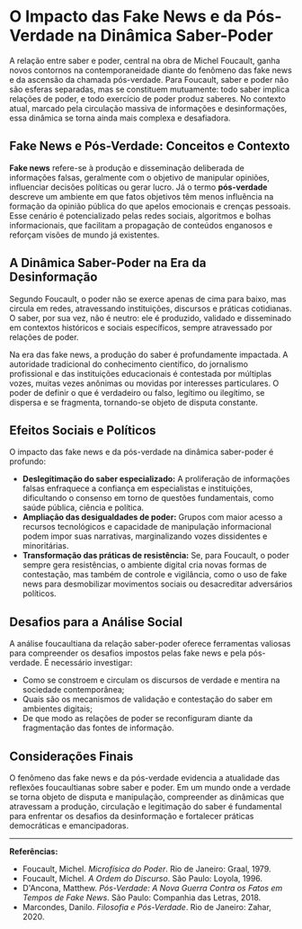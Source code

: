 
# O Impacto das Fake News e da Pós-Verdade na Dinâmica Saber-Poder

A relação entre saber e poder, central na obra de Michel Foucault, ganha novos contornos na contemporaneidade diante do fenômeno das fake news e da ascensão da chamada pós-verdade. Para Foucault, saber e poder não são esferas separadas, mas se constituem mutuamente: todo saber implica relações de poder, e todo exercício de poder produz saberes. No contexto atual, marcado pela circulação massiva de informações e desinformações, essa dinâmica se torna ainda mais complexa e desafiadora.

## Fake News e Pós-Verdade: Conceitos e Contexto

**Fake news** refere-se à produção e disseminação deliberada de informações falsas, geralmente com o objetivo de manipular opiniões, influenciar decisões políticas ou gerar lucro. Já o termo **pós-verdade** descreve um ambiente em que fatos objetivos têm menos influência na formação da opinião pública do que apelos emocionais e crenças pessoais. Esse cenário é potencializado pelas redes sociais, algoritmos e bolhas informacionais, que facilitam a propagação de conteúdos enganosos e reforçam visões de mundo já existentes.

## A Dinâmica Saber-Poder na Era da Desinformação

Segundo Foucault, o poder não se exerce apenas de cima para baixo, mas circula em redes, atravessando instituições, discursos e práticas cotidianas. O saber, por sua vez, não é neutro: ele é produzido, validado e disseminado em contextos históricos e sociais específicos, sempre atravessado por relações de poder.

Na era das fake news, a produção do saber é profundamente impactada. A autoridade tradicional do conhecimento científico, do jornalismo profissional e das instituições educacionais é contestada por múltiplas vozes, muitas vezes anônimas ou movidas por interesses particulares. O poder de definir o que é verdadeiro ou falso, legítimo ou ilegítimo, se dispersa e se fragmenta, tornando-se objeto de disputa constante.

## Efeitos Sociais e Políticos

O impacto das fake news e da pós-verdade na dinâmica saber-poder é profundo:

- **Deslegitimação do saber especializado:** A proliferação de informações falsas enfraquece a confiança em especialistas e instituições, dificultando o consenso em torno de questões fundamentais, como saúde pública, ciência e política.
- **Ampliação das desigualdades de poder:** Grupos com maior acesso a recursos tecnológicos e capacidade de manipulação informacional podem impor suas narrativas, marginalizando vozes dissidentes e minoritárias.
- **Transformação das práticas de resistência:** Se, para Foucault, o poder sempre gera resistências, o ambiente digital cria novas formas de contestação, mas também de controle e vigilância, como o uso de fake news para desmobilizar movimentos sociais ou desacreditar adversários políticos.

## Desafios para a Análise Social

A análise foucaultiana da relação saber-poder oferece ferramentas valiosas para compreender os desafios impostos pelas fake news e pela pós-verdade. É necessário investigar:

- Como se constroem e circulam os discursos de verdade e mentira na sociedade contemporânea;
- Quais são os mecanismos de validação e contestação do saber em ambientes digitais;
- De que modo as relações de poder se reconfiguram diante da fragmentação das fontes de informação.

## Considerações Finais

O fenômeno das fake news e da pós-verdade evidencia a atualidade das reflexões foucaultianas sobre saber e poder. Em um mundo onde a verdade se torna objeto de disputa e manipulação, compreender as dinâmicas que atravessam a produção, circulação e legitimação do saber é fundamental para enfrentar os desafios da desinformação e fortalecer práticas democráticas e emancipadoras.

---
**Referências:**
- Foucault, Michel. *Microfísica do Poder*. Rio de Janeiro: Graal, 1979.
- Foucault, Michel. *A Ordem do Discurso*. São Paulo: Loyola, 1996.
- D'Ancona, Matthew. *Pós-Verdade: A Nova Guerra Contra os Fatos em Tempos de Fake News*. São Paulo: Companhia das Letras, 2018.
- Marcondes, Danilo. *Filosofia e Pós-Verdade*. Rio de Janeiro: Zahar, 2020.
```
